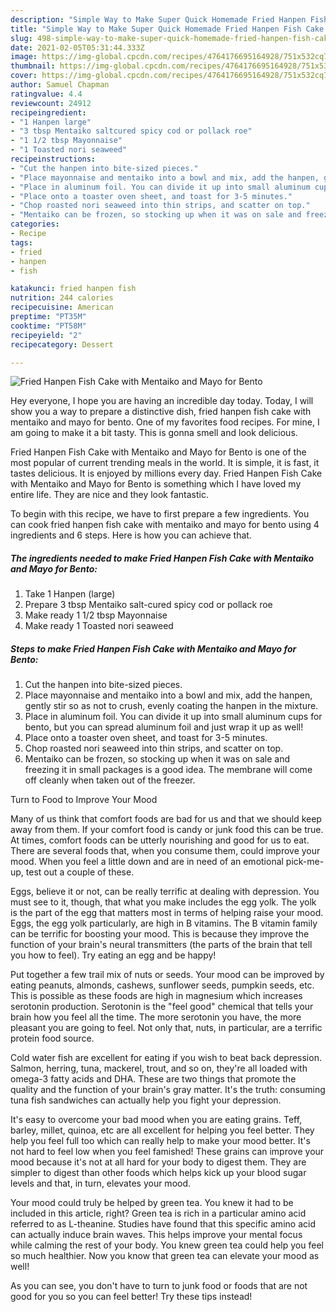 ```yaml
---
description: "Simple Way to Make Super Quick Homemade Fried Hanpen Fish Cake with Mentaiko and Mayo for Bento"
title: "Simple Way to Make Super Quick Homemade Fried Hanpen Fish Cake with Mentaiko and Mayo for Bento"
slug: 498-simple-way-to-make-super-quick-homemade-fried-hanpen-fish-cake-with-mentaiko-and-mayo-for-bento
date: 2021-02-05T05:31:44.333Z
image: https://img-global.cpcdn.com/recipes/4764176695164928/751x532cq70/fried-hanpen-fish-cake-with-mentaiko-and-mayo-for-bento-recipe-main-photo.jpg
thumbnail: https://img-global.cpcdn.com/recipes/4764176695164928/751x532cq70/fried-hanpen-fish-cake-with-mentaiko-and-mayo-for-bento-recipe-main-photo.jpg
cover: https://img-global.cpcdn.com/recipes/4764176695164928/751x532cq70/fried-hanpen-fish-cake-with-mentaiko-and-mayo-for-bento-recipe-main-photo.jpg
author: Samuel Chapman
ratingvalue: 4.4
reviewcount: 24912
recipeingredient:
- "1 Hanpen large"
- "3 tbsp Mentaiko saltcured spicy cod or pollack roe"
- "1 1/2 tbsp Mayonnaise"
- "1 Toasted nori seaweed"
recipeinstructions:
- "Cut the hanpen into bite-sized pieces."
- "Place mayonnaise and mentaiko into a bowl and mix, add the hanpen, gently stir so as not to crush, evenly coating the hanpen in the mixture."
- "Place in aluminum foil. You can divide it up into small aluminum cups for bento, but you can spread aluminum foil and just wrap it up as well!"
- "Place onto a toaster oven sheet, and toast for 3-5 minutes."
- "Chop roasted nori seaweed into thin strips, and scatter on top."
- "Mentaiko can be frozen, so stocking up when it was on sale and freezing it in small packages is a good idea. The membrane will come off cleanly when taken out of the freezer."
categories:
- Recipe
tags:
- fried
- hanpen
- fish

katakunci: fried hanpen fish 
nutrition: 244 calories
recipecuisine: American
preptime: "PT35M"
cooktime: "PT58M"
recipeyield: "2"
recipecategory: Dessert

---
```



![Fried Hanpen Fish Cake with Mentaiko and Mayo for Bento](https://img-global.cpcdn.com/recipes/4764176695164928/751x532cq70/fried-hanpen-fish-cake-with-mentaiko-and-mayo-for-bento-recipe-main-photo.jpg)

Hey everyone, I hope you are having an incredible day today. Today, I will show you a way to prepare a distinctive dish, fried hanpen fish cake with mentaiko and mayo for bento. One of my favorites food recipes. For mine, I am going to make it a bit tasty. This is gonna smell and look delicious.



Fried Hanpen Fish Cake with Mentaiko and Mayo for Bento is one of the most popular of current trending meals in the world. It is simple, it is fast, it tastes delicious. It is enjoyed by millions every day. Fried Hanpen Fish Cake with Mentaiko and Mayo for Bento is something which I have loved my entire life. They are nice and they look fantastic.


To begin with this recipe, we have to first prepare a few ingredients. You can cook fried hanpen fish cake with mentaiko and mayo for bento using 4 ingredients and 6 steps. Here is how you can achieve that.

<!--inarticleads1-->

##### The ingredients needed to make Fried Hanpen Fish Cake with Mentaiko and Mayo for Bento:

1. Take 1 Hanpen (large)
1. Prepare 3 tbsp Mentaiko salt-cured spicy cod or pollack roe
1. Make ready 1 1/2 tbsp Mayonnaise
1. Make ready 1 Toasted nori seaweed




<!--inarticleads2-->

##### Steps to make Fried Hanpen Fish Cake with Mentaiko and Mayo for Bento:

1. Cut the hanpen into bite-sized pieces.
1. Place mayonnaise and mentaiko into a bowl and mix, add the hanpen, gently stir so as not to crush, evenly coating the hanpen in the mixture.
1. Place in aluminum foil. You can divide it up into small aluminum cups for bento, but you can spread aluminum foil and just wrap it up as well!
1. Place onto a toaster oven sheet, and toast for 3-5 minutes.
1. Chop roasted nori seaweed into thin strips, and scatter on top.
1. Mentaiko can be frozen, so stocking up when it was on sale and freezing it in small packages is a good idea. The membrane will come off cleanly when taken out of the freezer.




Turn to Food to Improve Your Mood


Many of us think that comfort foods are bad for us and that we should keep away from them. If your comfort food is candy or junk food this can be true. At times, comfort foods can be utterly nourishing and good for us to eat. There are several foods that, when you consume them, could improve your mood. When you feel a little down and are in need of an emotional pick-me-up, test out a couple of these.

Eggs, believe it or not, can be really terrific at dealing with depression. You must see to it, though, that what you make includes the egg yolk. The yolk is the part of the egg that matters most in terms of helping raise your mood. Eggs, the egg yolk particularly, are high in B vitamins. The B vitamin family can be terrific for boosting your mood. This is because they improve the function of your brain's neural transmitters (the parts of the brain that tell you how to feel). Try eating an egg and be happy!

Put together a few trail mix of nuts or seeds. Your mood can be improved by eating peanuts, almonds, cashews, sunflower seeds, pumpkin seeds, etc. This is possible as these foods are high in magnesium which increases serotonin production. Serotonin is the "feel good" chemical that tells your brain how you feel all the time. The more serotonin you have, the more pleasant you are going to feel. Not only that, nuts, in particular, are a terrific protein food source.

Cold water fish are excellent for eating if you wish to beat back depression. Salmon, herring, tuna, mackerel, trout, and so on, they're all loaded with omega-3 fatty acids and DHA. These are two things that promote the quality and the function of your brain's gray matter. It's the truth: consuming tuna fish sandwiches can actually help you fight your depression. 

It's easy to overcome your bad mood when you are eating grains. Teff, barley, millet, quinoa, etc are all excellent for helping you feel better. They help you feel full too which can really help to make your mood better. It's not hard to feel low when you feel famished! These grains can improve your mood because it's not at all hard for your body to digest them. They are simpler to digest than other foods which helps kick up your blood sugar levels and that, in turn, elevates your mood.

Your mood could truly be helped by green tea. You knew it had to be included in this article, right? Green tea is rich in a particular amino acid referred to as L-theanine. Studies have found that this specific amino acid can actually induce brain waves. This helps improve your mental focus while calming the rest of your body. You knew green tea could help you feel so much healthier. Now you know that green tea can elevate your mood as well!

As you can see, you don't have to turn to junk food or foods that are not good for you so you can feel better! Try  these tips  instead!

